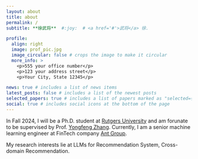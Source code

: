 ```yaml
---
layout: about
title: about
permalink: /
subtitle: **徐武将**  #:joy:  # <a href='#'>武将</a> 徐.

profile:
  align: right
  image: prof_pic.jpg
  image_circular: false # crops the image to make it circular
  more_info: >
    <p>555 your office number</p>
    <p>123 your address street</p>
    <p>Your City, State 12345</p>

news: true # includes a list of news items
latest_posts: false # includes a list of the newest posts
selected_papers: true # includes a list of papers marked as "selected={true}"
social: true # includes social icons at the bottom of the page
---
```


In Fall 2024, I will be a Ph.D. student at [Rutgers University](https://newbrunswick.rutgers.edu/) and am forunate to be supervised by Prof. [Yongfeng Zhang](http://www.yongfeng.me/). Currently, I am a senior machine learning engineer at FinTech company [Ant Group](https://www.antgroup.com/en). 

My research interests lie at LLMs for Recommendation System, Cross-domain Recommendation. 

<!-- Write your biography here. Tell the world about yourself. Link to your favorite [subreddit](http://reddit.com). You can put a picture in, too. The code is already in, just name your picture `prof_pic.jpg` and put it in the `img/` folder.

Put your address / P.O. box / other info right below your picture. You can also disable any of these elements by editing `profile` property of the YAML header of your `_pages/about.md`. Edit `_bibliography/papers.bib` and Jekyll will render your [publications page](/al-folio/publications/) automatically.

Link to your social media connections, too. This theme is set up to use [Font Awesome icons](https://fontawesome.com/) and [Academicons](https://jpswalsh.github.io/academicons/), like the ones below. Add your Facebook, Twitter, LinkedIn, Google Scholar, or just disable all of them. -->
